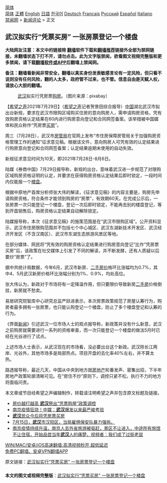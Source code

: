  <!-- 面包屑导航 --> <div class="breadcrumb"><!-- GTranslate: https://gtranslate.io/ -->  <div class="switcher notranslate">  <div class="selected">  <a href="#" onclick="return false;"> 简体</a>  </div>  <div class="option">  <a href="https://www.bannedbook.org" onclick="doGTranslate('zh-CN|zh-CN');jQuery('div.switcher div.selected a').html(jQuery(this).html());return false;" title="简体中文" class="nturl selected"> 简体</a>  <a href="https://www.bannedbook.org/zh-tw/" onclick="doGTranslate('zh-CN|zh-TW');jQuery('div.switcher div.selected a').html(jQuery(this).html());return false;" title="繁體中文" class="nturl"> 正體</a>  <a href="https://www.bannedbook.org/en/" onclick="doGTranslate('zh-CN|en');jQuery('div.switcher div.selected a').html(jQuery(this).html());return false;" title="English" class="nturl"> English</a>  <a href="https://www.bannedbook.org/ja/" onclick="doGTranslate('zh-CN|ja');jQuery('div.switcher div.selected a').html(jQuery(this).html());return false;" title="日本語" class="nturl"> 日語</a>  <a href="https://www.bannedbook.org/ko/" onclick="doGTranslate('zh-CN|ko');jQuery('div.switcher div.selected a').html(jQuery(this).html());return false;" title="한국어" class="nturl"> 한국어</a>  <a href="https://www.bannedbook.org/de/" onclick="doGTranslate('zh-CN|de');jQuery('div.switcher div.selected a').html(jQuery(this).html());return false;" title="Deutsch" class="nturl"> Deutsch</a>  <a href="https://www.bannedbook.org/fr/" onclick="doGTranslate('zh-CN|fr');jQuery('div.switcher div.selected a').html(jQuery(this).html());return false;" title="Français" class="nturl"> Français</a>  <a href="https://www.bannedbook.org/ru/" onclick="doGTranslate('zh-CN|ru');jQuery('div.switcher div.selected a').html(jQuery(this).html());return false;" title="Русский" class="nturl"> Русский</a>  <a href="https://www.bannedbook.org/es/" onclick="doGTranslate('zh-CN|es');jQuery('div.switcher div.selected a').html(jQuery(this).html());return false;" title="Español" class="nturl"> Español</a>  <a href="https://www.bannedbook.org/it/" onclick="doGTranslate('zh-CN|it');jQuery('div.switcher div.selected a').html(jQuery(this).html());return false;" title="Italiano" class="nturl"> Italiano</a>  </div>  </div>      <div class='breadcrumb-sub'><!-- Breadcrumb NavXT 6.3.0 --> <a href="https://www.bannedbook.org/" class="home">禁闻网</a> &gt; <a href="https://www.bannedbook.org/bnews/comments/" class="category">新闻评论</a> &gt; 正文</div></div><h2>武汉拟实行“凭票买房” 一张房票登记一个楼盘</h2> <p class="notice"><b>大陆网友注意：本文中的链接除 <a href="https://github.com/bannedbook/fanqiang" >翻墙</a>软件下载和<a href="https://github.com/killgcd/justmysocks/blob/master/README.md">翻墙推荐</a>链接外全部为禁网链接，未翻墙状态下打不开，请勿点击。此为文字版禁闻，欲看图文视频完整版和更多禁闻，请下载<a href="https://github.com/bannedbook/fanqiang">翻墙软件或APP</a>后翻墙上禁闻网。</p><p>备注：翻墙看新闻非常安全，翻墙以真实身份发表敏感言论有一定风险，但只看不说则没有任何风险，翻的人太多，政府管不过来，也不管。信息自由是天赋人权，请放心大胆的翻墙。</b></p>  <div class="entry"> <figure><figcaption><a href="https://www.bannedbook.org/bnews/tag/%e6%ad%a6%e6%b1%89/" class="st_tag internal_tag" rel="tag" title="标签 武汉 下的日志">武汉</a>拟实行凭房票<a href="https://www.bannedbook.org/bnews/tag/%e8%b4%ad%e6%88%bf/" class="st_tag internal_tag" rel="tag" title="标签 购房 下的日志">购房</a>。（图片来源：pixabay）</figcaption></figure> <p>【<span class='wp_keywordlink_affiliate'><a href="https://www.soundofhope.org" title="希望之声" target="_blank">希望之声</a></span>2021年7月29日】（<a href="https://www.bannedbook.org/bnews/tag/%e5%b8%8c%e6%9c%9b%e4%b9%8b%e5%a3%b0/" class="st_tag internal_tag" rel="tag" title="标签 希望之声 下的日志">希望之声</a>记者贺景田综合报导）<span class='wp_keywordlink_affiliate'><a href="https://www.bannedbook.org/" title="中国" target="_blank">中国</a></span>湖北武汉市拟出台新规，要求在武汉市限购区域购买住房的意向购房人，需申请购房资格，凭有效购房资格认定结果在60内进行购房意向登记和合同网签备案。该举措被中国媒体和民众称作“凭房票<a href="https://www.bannedbook.org/bnews/tag/%E4%B9%B0%E6%88%BF/" class="st_tag internal_tag" rel="tag" title="标签 买房 下的日志">买房</a>”。</p> <p>周三（7月28日），武汉市<a href="https://www.bannedbook.org/bnews/tag/%E6%88%BF%E7%AE%A1%E5%B1%80/" class="st_tag internal_tag" rel="tag" title="标签 房管局 下的日志">房管局</a>在官网上发布“市住房保障房管局关于加强购房资格管理工作的通知”征求意见稿。根据该文件，意向购房人可凭有效的认定结果进行购房意向登记和合同网签备案；认定结果逾期未使用的自动失效。</p> <p>新规征求意见时间为10天，即2021年7月28日-8月6日。</p> <p>陆媒《券商中国》7月29日报导称，新规的出台，意味着武汉进一步规范了对限购区域购房资格证明的认定，并要求在获得购房资格认定结果后即时锁定，一段时间内仅能报一个<a href="https://www.bannedbook.org/bnews/tag/%e6%a5%bc%e7%9b%98/" class="st_tag internal_tag" rel="tag" title="标签 楼盘 下的日志">楼盘</a>。</p>  <p>根据中原地产首席分析师张大伟的解读，《征求意见稿》的内容主要是，购房先申请购房资格，符合条件才能领到购房的“房票”，有效期60天。在完成公示后，一张房票一次只能登记一个楼盘，登记一次后即时锁定，不能再去别的楼盘登记，等到开盘销售后，购房资格认定结果自动解除锁定。</p> <p>陆媒报导称，本次《征求意见稿》的施策范围是在“武汉市限购区域”。公开资料显示，武汉市住房限购范围并不包括七个中心城区、武汉东湖新技术开发区、武汉经济开发区（不含汉南区）、武汉市东湖生态旅游风景区等地。</p> <p>在部分媒体、网民将“凭有效的购房资格认定结果进行购房意向登记”比作“凭房票买房”后，该政策在社交媒体上引发了不同的解读，并不断发酵，还有人质疑以后要炒“房票”了。</p> <p>据中共统计局数据，今年6月，武汉市新房、<a href="https://www.bannedbook.org/bnews/tag/%E4%BA%8C%E6%89%8B%E6%88%BF%E4%BB%B7/" class="st_tag internal_tag" rel="tag" title="标签 二手房价 下的日志">二手房价</a>格环比涨幅均为0.7%，其中4、5月武汉新房价格环比涨幅分别为1%、0.9%，均处高位。</p>  <p>张大伟认为，新政对于市场将有一定降温作用，但只要限价导致新房<a href="https://www.bannedbook.org/bnews/tag/%E4%BA%8C%E6%89%8B%E6%88%BF/" class="st_tag internal_tag" rel="tag" title="标签 二手房 下的日志">二手房</a>价格倒挂，新房就不愁卖。</p> <p>易居研究院智库中心研究总监严跃进表示，本次房票政策规范了房屋认筹行为，购房者最多拥有一张房票，也只能认购登记一个楼盘，防止了多个楼盘登记和认筹的行为。</p> <p>《界面<span class='wp_keywordlink_affiliate'><a href="https://www.bannedbook.org/" title="新闻">新闻</a></span>》引述武汉一位市场人士的观点报导称，新政策并没有什么新意，武汉之前购房就需要进行一系列的资格审查，而一次只能登记一个楼盘的做法5月时已经在光谷进行了试点。</p> <p>上述市场人士表示，从武汉现在的市场看，没必要出台这个新政。武汉除长江两岸、光谷外，其他市场多是局部热点。项目开盘的去化率40%左右，并不算太热。</p>  <p>路透报导称，最近几天，中国从中央到地方就<a href="https://www.bannedbook.org/bnews/tag/%e6%88%bf%e5%9c%b0%e4%ba%a7/" class="st_tag internal_tag" rel="tag" title="标签 房地产 下的日志">房地产</a>轮番发声、密集出招，下半年房地产政策轮廓清晰可见。在“房住不炒”原则下，调控只紧不松，执行不力的地方将面临问责。</p> <p>本文章或节目经希望之声编辑制作，转载请注明希望之声并包含原文标题及链接。 </p> <ul class='op-related-articles' title='相关阅读'> <li><a href='https://www.bannedbook.org/bnews/topimagenews/20210730/1596662.html' target='_blank'>房价越打越高 <b>武汉</b>祭出“凭票购屋”政策调控</a></li> <li><a href='https://www.bannedbook.org/bnews/worldnews/20210729/1596626.html' target='_blank'>南京疫情狂烧！中媒：<b>武汉</b>爆发以来最严峻考验</a></li> <li><a href='https://www.bannedbook.org/bnews/baitai/20210729/1596476.html' target='_blank'><b>武汉</b>民众今后将凭房票买房</a></li> <li><a href='https://www.bannedbook.org/bnews/bannedvideo/20210729/1596372.html' target='_blank'>7月15日，<b>武汉</b>市汉阳区，当局雇佣保安队暴力强拆。</a></li> <li><a href='https://www.bannedbook.org/bnews/bannedvideo/20210728/1595851.html' target='_blank'>南京疫情持续升温，南京人去外省旅游被驱赶，景区不让进入，中途所有旅馆不让住宿，开始品尝当年<b>武汉</b>人的痛楚，视频者：我们成了过街老鼠</a></li> </ul> <p class="texttj"> <a href="https://github.com/bannedbook/fanqiang/wiki/V2ray%E6%9C%BA%E5%9C%BA" target="_blank">WIN/MAC/安卓/iOS高速翻墙:高清视频秒开,超低延迟</a><br/> <a href="https://github.com/bannedbook/fanqiang/wiki/%E7%A6%81%E9%97%BB%E7%BD%91%E5%AE%89%E5%8D%93%E7%BF%BB%E5%A2%99%E6%96%B0%E9%97%BBAPP" target="_blank">免费PC翻墙、安卓VPN翻墙APP</a></p><p>原文链接：<a class="src_link"  href="https://www.soundofhope.org/post/530498" target="_blank">武汉拟实行“凭票买房” 一张房票登记一个楼盘</a></p> <a name='sharetosocial'></a>  <div style="margin-bottom:5px;padding-bottom:5px;clear:both"> <div id="archive-pix-1" class="banner-ads"> <!-- AuctionX Display platform tag START --> <div id="26318x728x90x621x_ADSLOT2" clicktrack="%%CLICK_URL_ESC%%"></div> <!-- AuctionX Display platform tag END --> </div> <div id="archive-pix-2" class="banner-ads"> <!-- AuctionX Display platform tag START --> <div id="26315x300x250x621x_ADSLOT2" clicktrack="%%CLICK_URL_ESC%%"></div> <!-- AuctionX Display platform tag END --> </div> </div>  <div id="archive-pix-1" class="banner-ads"> <!-- AuctionX Display platform tag START --> <div id="26318x728x90x621x_ADSLOT3" clicktrack="%%CLICK_URL_ESC%%"></div> <!-- AuctionX Display platform tag END --> </div> <div><b>本文的图文或视频完整版</b>：<a href='https://www.bannedbook.org/bnews/comments/20210730/1596691.html'>武汉拟实行“凭票买房” 一张房票登记一个楼盘</a></div>  </div><!--END ENTRY--> 